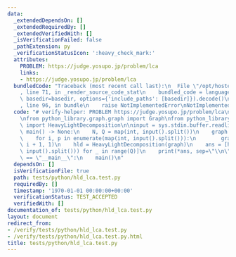 ```yaml
---
data:
  _extendedDependsOn: []
  _extendedRequiredBy: []
  _extendedVerifiedWith: []
  _isVerificationFailed: false
  _pathExtension: py
  _verificationStatusIcon: ':heavy_check_mark:'
  attributes:
    PROBLEM: https://judge.yosupo.jp/problem/lca
    links:
    - https://judge.yosupo.jp/problem/lca
  bundledCode: "Traceback (most recent call last):\n  File \"/opt/hostedtoolcache/Python/3.9.1/x64/lib/python3.9/site-packages/onlinejudge_verify/documentation/build.py\"\
    , line 71, in _render_source_code_stat\n    bundled_code = language.bundle(stat.path,\
    \ basedir=basedir, options={'include_paths': [basedir]}).decode()\n  File \"/opt/hostedtoolcache/Python/3.9.1/x64/lib/python3.9/site-packages/onlinejudge_verify/languages/python.py\"\
    , line 96, in bundle\n    raise NotImplementedError\nNotImplementedError\n"
  code: "# verify-helper: PROBLEM https://judge.yosupo.jp/problem/lca\nimport sys\n\
    \nfrom python_library.graph.graph import Graph\nfrom python_library.graph.heavy_light_decomposition\
    \ import HeavyLightDecomposition\n\ninput = sys.stdin.buffer.readline\n\n\ndef\
    \ main() -> None:\n    N, Q = map(int, input().split())\n    graph = Graph(N)\n\
    \    for i, p in enumerate(map(int, input().split())):\n        graph.add_edge(p,\
    \ i + 1, 1)\n    hld = HeavyLightDecomposition(graph)\n    ans = [hld.lca(*map(int,\
    \ input().split())) for _ in range(Q)]\n    print(*ans, sep=\"\\n\")\n\n\nif __name__\
    \ == \"__main__\":\n    main()\n"
  dependsOn: []
  isVerificationFile: true
  path: tests/python/hld_lca.test.py
  requiredBy: []
  timestamp: '1970-01-01 00:00:00+00:00'
  verificationStatus: TEST_ACCEPTED
  verifiedWith: []
documentation_of: tests/python/hld_lca.test.py
layout: document
redirect_from:
- /verify/tests/python/hld_lca.test.py
- /verify/tests/python/hld_lca.test.py.html
title: tests/python/hld_lca.test.py
---
```

